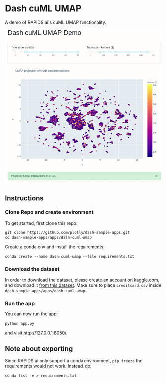 # Dash cuML UMAP

A demo of RAPIDS.ai's cuML UMAP functionality.

![demo](demo.gif)

## Instructions

### Clone Repo and create environment
To get started, first clone this repo:
```
git clone https://github.com/plotly/dash-sample-apps.git
cd dash-sample-apps/apps/dash-cuml-umap
```

Create a conda env and install the requirements:
```
conda create --name dash-cuml-umap --file requirements.txt
```


### Download the dataset

In order to download the dataset, please create an account on kaggle.com, and download it [from this dataset](https://www.kaggle.com/mlg-ulb/creditcardfraud). Make sure to place `creditcard.csv` inside `dash-sample-apps/apps/dash-cuml-umap`.

### Run the app

You can now run the app:
```
python app.py
```

and visit http://127.0.0.1:8050/.

## Note about exporting

Since RAPIDS.ai only support a conda environment, `pip freeze` the requirements would not work. Instead, do:
```
conda list -e > requirements.txt
```